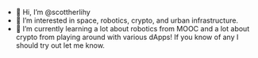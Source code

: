 - 👋 Hi, I’m @scottherlihy
- 👀 I’m interested in space, robotics, crypto, and urban infrastructure.
- 🌱 I’m currently learning a lot about robotics from MOOC and a lot about crypto from playing around with various dApps! If you know of any I should try out let me know.

<!---
scottherlihy/scottherlihy is a ✨ special ✨ repository because its `README.md` (this file) appears on your GitHub profile.
You can click the Preview link to take a look at your changes.
--->
